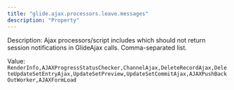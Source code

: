 ```yaml
---
title: "glide.ajax.processors.leave.messages"
description: "Property"
---
```


Description: Ajax processors/script includes which should not return session notifications in GlideAjax calls. Comma-separated list.

Value: `RenderInfo,AJAXProgressStatusChecker,ChannelAjax,DeleteRecordAjax,DeleteUpdateSetEntryAjax,UpdateSetPreview,UpdateSetCommitAjax,AJAXPushBackOutWorker,AJAXFormLoad`